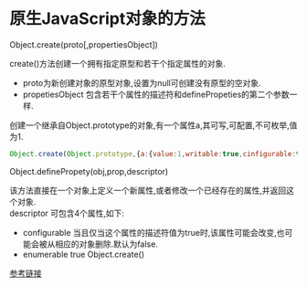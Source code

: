 # 原生JavaScript对象的方法  
Object.create(proto[,propertiesObject])  

create()方法创建一个拥有指定原型和若干个指定属性的对象.

* proto为新创建对象的原型对象,设置为null可创建没有原型的空对象.  
* propetiesObject 包含若干个属性的描述符和definePropeties的第二个参数一样.  

创建一个继承自Object.prototype的对象,有一个属性a,其可写,可配置,不可枚举,值为1.
```js
Object.create(Object.prototype,{a:{value:1,writable:true,cinfigurable:true}});
```   
Object.definePropety(obj,prop,descriptor)  

该方法直接在一个对象上定义一个新属性,或者修改一个已经存在的属性,并返回这个对象.  
descriptor 可包含4个属性,如下:  
* configurable  当且仅当这个属性的描述符值为true时,该属性可能会改变,也可能会被从相应的对象删除.默认为false. 
* enumerable true Object.create()


 [参考链接](http://www.cnblogs.com/lugefan/p/6809496.html)  


